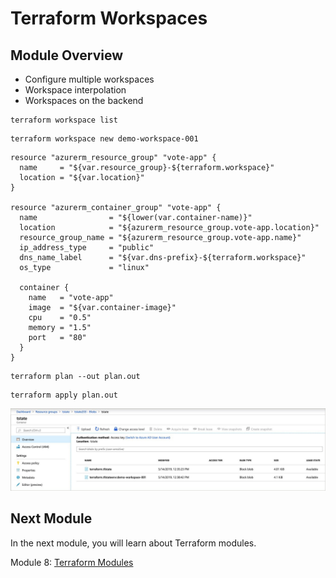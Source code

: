 # Terraform Workspaces

## Module Overview

- Configure multiple workspaces
- Workspace interpolation
- Workspaces on the backend

```
terraform workspace list
```

```
terraform workspace new demo-workspace-001
```

```
resource "azurerm_resource_group" "vote-app" {
  name     = "${var.resource_group}-${terraform.workspace}"
  location = "${var.location}"
}

resource "azurerm_container_group" "vote-app" {
  name                = "${lower(var.container-name)}"
  location            = "${azurerm_resource_group.vote-app.location}"
  resource_group_name = "${azurerm_resource_group.vote-app.name}"
  ip_address_type     = "public"
  dns_name_label      = "${var.dns-prefix}-${terraform.workspace}"
  os_type             = "linux"

  container {
    name   = "vote-app"
    image  = "${var.container-image}"
    cpu    = "0.5"
    memory = "1.5"
    port   = "80"
  }
}
```

```
terraform plan --out plan.out
```

```
terraform apply plan.out
```

![](../images/workspace-backend.jpg)

## Next Module

In the next module, you will learn about Terraform modules.

Module 8: [Terraform Modules](../8-terraform-modules)